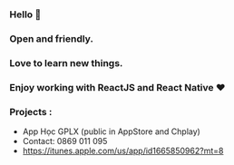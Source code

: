 ### Hello  👋
###  Open and friendly.
###  Love to learn new things.
###  Enjoy working with ReactJS  and React Native ❤ 

###  Projects :
- App Học GPLX (public in AppStore and Chplay)
- Contact: 0869 011 095
- https://itunes.apple.com/us/app/id1665850962?mt=8
